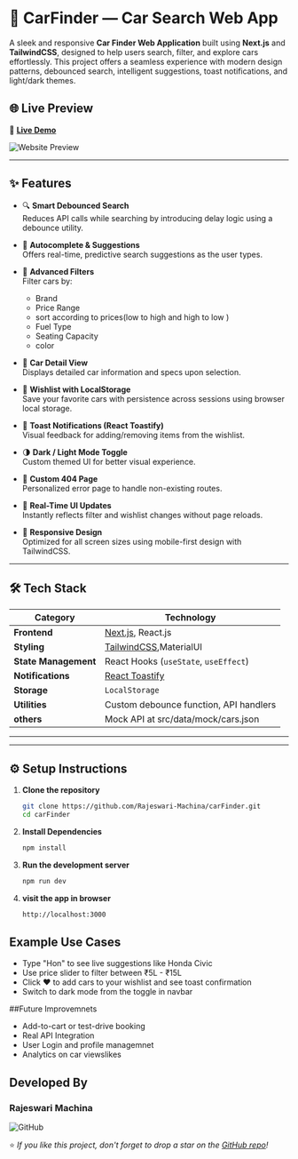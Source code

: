 # 🚗 CarFinder — Car Search Web App

A sleek and responsive **Car Finder Web Application** built using **Next.js** and **TailwindCSS**, designed to help users search, filter, and explore cars effortlessly. This project offers a seamless experience with modern design patterns, debounced search, intelligent suggestions, toast notifications, and light/dark themes.

## 🌐 Live Preview

🔗 **[Live Demo](https://car-finder-bk.vercel.app/)** 

![Website Preview](https://your-preview-image-url.com) 

---

## ✨ Features

- 🔍 **Smart Debounced Search**  
  Reduces API calls while searching by introducing delay logic using a debounce utility.

- 🧠 **Autocomplete & Suggestions**  
  Offers real-time, predictive search suggestions as the user types.

- 🧪 **Advanced Filters**  
  Filter cars by:
  - Brand
  - Price Range
  - sort according to prices(low to high and high to low )
  - Fuel Type
  - Seating Capacity
  - color

- 🧾 **Car Detail View**  
  Displays detailed car information and specs upon selection.

- 💖 **Wishlist with LocalStorage**  
  Save your favorite cars with persistence across sessions using browser local storage.

- 🔔 **Toast Notifications (React Toastify)**  
  Visual feedback for adding/removing items from the wishlist.

- 🌗 **Dark / Light Mode Toggle**  
  Custom themed UI for better visual experience.

- 🚫 **Custom 404 Page**  
  Personalized error page to handle non-existing routes.

- 🔁 **Real-Time UI Updates**  
  Instantly reflects filter and wishlist changes without page reloads.

- 📱 **Responsive Design**  
  Optimized for all screen sizes using mobile-first design with TailwindCSS.

---

## 🛠️ Tech Stack

| Category            | Technology         |
|---------------------|--------------------|
| **Frontend**        | [Next.js](https://nextjs.org/), React.js |
| **Styling**         | [TailwindCSS](https://tailwindcss.com/),MaterialUI |
| **State Management**| React Hooks (`useState`, `useEffect`) |
| **Notifications**   | [React Toastify](https://fkhadra.github.io/react-toastify/introduction) |
| **Storage**         | `LocalStorage` |
| **Utilities**       | Custom debounce function, API handlers |
| **others**       | Mock API at src/data/mock/cars.json |

---

---

## ⚙️ Setup Instructions

1. **Clone the repository**
   ```bash
   git clone https://github.com/Rajeswari-Machina/carFinder.git
   cd carFinder

1. **Install Dependencies**
   ```bash
   npm install
1. **Run the development server**
   ```bash
   npm run dev
1. **visit the app in browser**
   ```bash
   http://localhost:3000

## Example Use Cases

- Type "Hon" to see live suggestions like Honda Civic
- Use price slider to filter between ₹5L - ₹15L
- Click ❤️ to add cars to your wishlist and see toast confirmation
- Switch to dark mode from the toggle in navbar

##Future Improvemnets 

- Add-to-cart or test-drive booking
- Real API Integration
- User Login and profile managemnet
- Analytics on car viewslikes

## Developed By 
### Rajeswari Machina
![GitHub](https://github.com/Rajeswari-Machina)


⭐️ *If you like this project, don't forget to drop a star on the [GitHub repo](https://github.com/Rajeswari-Machina/carFinder)!*
